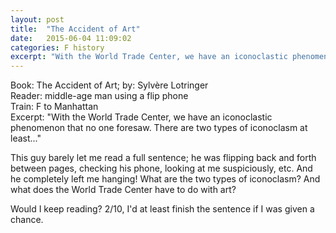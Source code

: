 ```yaml
---
layout: post
title:  "The Accident of Art"
date:   2015-06-04 11:09:02
categories: F history
excerpt: "With the World Trade Center, we have an iconoclastic phenomenon that no one foresaw. There are two types of iconoclasm at least..."
---
```

Book: The Accident of Art; by: Sylvère Lotringer  
Reader: middle-age man using a flip phone  
Train: F to Manhattan  
Excerpt: "With the World Trade Center, we have an iconoclastic phenomenon that no one foresaw. There are two types of iconoclasm at least..."

This guy barely let me read a full sentence; he was flipping back and forth between pages, checking his phone, looking at me suspiciously, etc. And he completely left me hanging! What are the two types of iconoclasm? And what does the World Trade Center have to do with art?

Would I keep reading? 2/10, I'd at least finish the sentence if I was given a chance.
